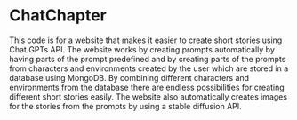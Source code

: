 # ChatChapter
This code is for a website that makes it easier to create short stories using Chat GPTs API. The website works by creating prompts automatically by having parts of the prompt predefined and by creating parts of the prompts from characters and environments created by the user which are stored in a database using MongoDB. By combining different characters and environments from the database there are endless possibilities for creating different short stories easily. The website also automatically creates images for the stories from the prompts by using a stable diffusion API. 
